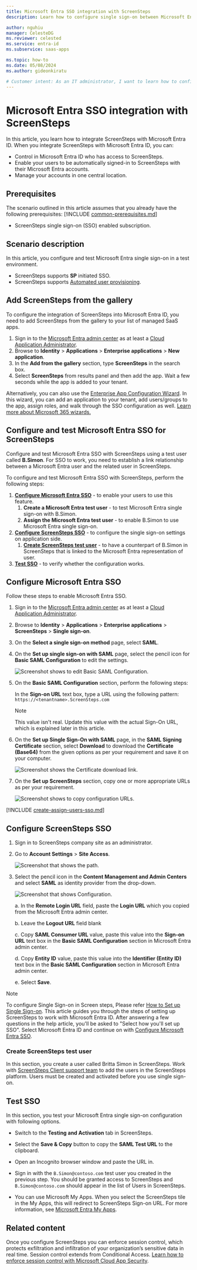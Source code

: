 ```yaml
---
title: Microsoft Entra SSO integration with ScreenSteps
description: Learn how to configure single sign-on between Microsoft Entra ID and ScreenSteps.

author: nguhiu
manager: CelesteDG
ms.reviewer: celested
ms.service: entra-id
ms.subservice: saas-apps

ms.topic: how-to
ms.date: 05/08/2024
ms.author: gideonkiratu

# Customer intent: As an IT administrator, I want to learn how to configure single sign-on between Microsoft Entra ID and ScreenSteps so that I can control who has access to ScreenSteps, enable automatic sign-in with Microsoft Entra accounts, and manage my accounts in one central location.
---
```

# Microsoft Entra SSO integration with ScreenSteps

In this article,  you learn how to integrate ScreenSteps with Microsoft Entra ID. When you integrate ScreenSteps with Microsoft Entra ID, you can:

* Control in Microsoft Entra ID who has access to ScreenSteps.
* Enable your users to be automatically signed-in to ScreenSteps with their Microsoft Entra accounts.
* Manage your accounts in one central location.

## Prerequisites
The scenario outlined in this article assumes that you already have the following prerequisites:
[!INCLUDE [common-prerequisites.md](~/identity/saas-apps/includes/common-prerequisites.md)]
* ScreenSteps single sign-on (SSO) enabled subscription.

## Scenario description

In this article,  you configure and test Microsoft Entra single sign-on in a test environment.

* ScreenSteps supports **SP** initiated SSO.
* ScreenSteps supports [Automated user provisioning](screensteps-provisioning-tutorial.md).

## Add ScreenSteps from the gallery

To configure the integration of ScreenSteps into Microsoft Entra ID, you need to add ScreenSteps from the gallery to your list of managed SaaS apps.

1. Sign in to the [Microsoft Entra admin center](https://entra.microsoft.com) as at least a [Cloud Application Administrator](~/identity/role-based-access-control/permissions-reference.md#cloud-application-administrator).
1. Browse to **Identity** > **Applications** > **Enterprise applications** > **New application**.
1. In the **Add from the gallery** section, type **ScreenSteps** in the search box.
1. Select **ScreenSteps** from results panel and then add the app. Wait a few seconds while the app is added to your tenant.

Alternatively, you can also use the [Enterprise App Configuration Wizard](https://portal.office.com/AdminPortal/home?Q=Docs#/azureadappintegration). In this wizard, you can add an application to your tenant, add users/groups to the app, assign roles, and walk through the SSO configuration as well. [Learn more about Microsoft 365 wizards.](/microsoft-365/admin/misc/azure-ad-setup-guides)

<a name='configure-and-test-azure-ad-sso-for-screensteps'></a>

## Configure and test Microsoft Entra SSO for ScreenSteps

Configure and test Microsoft Entra SSO with ScreenSteps using a test user called **B.Simon**. For SSO to work, you need to establish a link relationship between a Microsoft Entra user and the related user in ScreenSteps.

To configure and test Microsoft Entra SSO with ScreenSteps, perform the following steps:

1. **[Configure Microsoft Entra SSO](#configure-azure-ad-sso)** - to enable your users to use this feature.
    1. **Create a Microsoft Entra test user** - to test Microsoft Entra single sign-on with B.Simon.
    1. **Assign the Microsoft Entra test user** - to enable B.Simon to use Microsoft Entra single sign-on.
1. **[Configure ScreenSteps SSO](#configure-screensteps-sso)** - to configure the single sign-on settings on application side.
    1. **[Create ScreenSteps test user](#create-screensteps-test-user)** - to have a counterpart of B.Simon in ScreenSteps that is linked to the Microsoft Entra representation of user.
1. **[Test SSO](#test-sso)** - to verify whether the configuration works.

<a name='configure-azure-ad-sso'></a>

## Configure Microsoft Entra SSO

Follow these steps to enable Microsoft Entra SSO.

1. Sign in to the [Microsoft Entra admin center](https://entra.microsoft.com) as at least a [Cloud Application Administrator](~/identity/role-based-access-control/permissions-reference.md#cloud-application-administrator).
1. Browse to **Identity** > **Applications** > **Enterprise applications** > **ScreenSteps** > **Single sign-on**.
1. On the **Select a single sign-on method** page, select **SAML**.
1. On the **Set up single sign-on with SAML** page, select the pencil icon for **Basic SAML Configuration** to edit the settings.

   ![Screenshot shows to edit Basic SAML Configuration.](common/edit-urls.png)

1. On the **Basic SAML Configuration** section, perform the following steps:

    In the **Sign-on URL** text box, type a URL using the following pattern:
    `https://<tenantname>.ScreenSteps.com`

    > [!NOTE]
	> This value isn't real. Update this value with the actual Sign-On URL, which is explained later in this article.

1. On the **Set up Single Sign-On with SAML** page, in the **SAML Signing Certificate** section, select **Download** to download the **Certificate (Base64)** from the given options as per your requirement and save it on your computer.

	![Screenshot shows the Certificate download link.](common/certificatebase64.png "Certificate")

1. On the **Set up ScreenSteps** section, copy one or more appropriate URLs as per your requirement.

	![Screenshot shows to copy configuration URLs.](common/copy-configuration-urls.png)

<a name='create-an-azure-ad-test-user'></a>

[!INCLUDE [create-assign-users-sso.md](~/identity/saas-apps/includes/create-assign-users-sso.md)]

## Configure ScreenSteps SSO

1. Sign in to ScreenSteps company site as an administrator.

1. Go to **Account Settings** > **Site Access**.

    ![Screenshot that shows the path.](./media/screensteps-tutorial/path.png "path")

1. Select the pencil icon in the **Content Management and Admin Centers** and select **SAML** as identity provider from the drop-down.

    ![Screenshot that shows Configuration.](./media/screensteps-tutorial/configure.png "Configuration")

    a. In the **Remote Login URL** field, paste the **Login URL** which you copied from the Microsoft Entra admin center.

    b. Leave the **Logout URL** field blank

    c. Copy **SAML Consumer URL** value, paste this value into the **Sign-on URL** text box in the **Basic SAML Configuration** section in Microsoft Entra admin center.

    d. Copy **Entity ID** value, paste this value into the **Identifier (Entity ID)** text box in the **Basic SAML Configuration** section in Microsoft Entra admin center.

    e. Select **Save**.

> [!NOTE]
> To configure Single Sign-on in Screen steps, Please refer [How to Set up Single Sign-on](https://help.screensteps.com/a/1097728-how-to-set-up-single-sign-on). This article guides you through the steps of setting up ScreenSteps to work with Microsoft Entra ID.
> After answering a few questions in the help article, you'll be asked to "Select how you'll set up SSO". Select Microsoft Entra ID and continue on with [Configure Microsoft Entra SSO](#configure-azure-ad-sso).

### Create ScreenSteps test user

In this section, you create a user called Britta Simon in ScreenSteps. Work with [ScreenSteps Client support team](https://www.screensteps.com/contact) to add the users in the ScreenSteps platform. Users must be created and activated before you use single sign-on.

## Test SSO

In this section, you test your Microsoft Entra single sign-on configuration with following options. 

* Switch to the **Testing and Activation** tab in ScreenSteps.

* Select the **Save & Copy** button to copy the **SAML Test URL** to the clipboard.

* Open an Incognito browser window and paste the URL in.

* Sign in with the `B.Simon@contoso.com` test user you created in the previous step. You should be granted access to ScreenSteps and `B.Simon@contoso.com` should appear in the list of Users in ScreenSteps.

* You can use Microsoft My Apps. When you select the ScreenSteps tile in the My Apps, this will redirect to ScreenSteps Sign-on URL. For more information, see [Microsoft Entra My Apps](/azure/active-directory/manage-apps/end-user-experiences#azure-ad-my-apps).

## Related content

Once you configure ScreenSteps you can enforce session control, which protects exfiltration and infiltration of your organization’s sensitive data in real time. Session control extends from Conditional Access. [Learn how to enforce session control with Microsoft Cloud App Security](/cloud-app-security/proxy-deployment-aad).